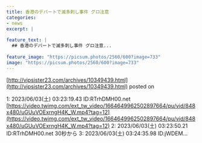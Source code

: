 ```yaml
---
title: 香港のデパートで滅多刺し事件 グロ注意
categories:
- news
excerpt: |
  
feature_text: |
  ## 香港のデパートで滅多刺し事件 グロ注意...
  
feature_image: "https://picsum.photos/2560/600?image=733"
image: "https://picsum.photos/2560/600?image=733"
---
```


[http://vipsister23.com/archives/10349439.html](http://vipsister23.com/archives/10349439.html)
posted on 

<!--more-->

1: 2023/06/03(土) 03:23:19.43 ID:RTrhDMH00.net [https://video.twimg.com/ext_tw_video/1664649962502897664/pu/vid/848x480/uGUuVOExrngH4K_W.mp4?tag=12](https://video.twimg.com/ext_tw_video/1664649962502897664/pu/vid/848x480/uGUuVOExrngH4K_W.mp4?tag=12) 2: 2023/06/03(土) 03:23:50.21 ID:RTrhDMH00.net 30秒から 3: 2023/06/03(土) 03:24:35.98 ID:jWDEM...
